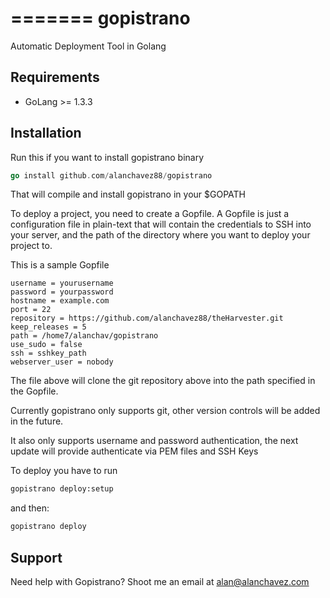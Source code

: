 =======
gopistrano
==========

Automatic Deployment Tool in Golang

## Requirements

* GoLang >= 1.3.3

## Installation

Run this if you want to install gopistrano binary

``` go
go install github.com/alanchavez88/gopistrano
```

That will compile and install gopistrano in your $GOPATH

To deploy a project, you need to create a Gopfile. A Gopfile is just a configuration file in plain-text that will contain the credentials to SSH into your server, and the path of the directory where you want to deploy your project to.

This is a sample Gopfile
```
username = yourusername
password = yourpassword
hostname = example.com
port = 22
repository = https://github.com/alanchavez88/theHarvester.git
keep_releases = 5
path = /home7/alanchav/gopistrano
use_sudo = false
ssh = sshkey_path
webserver_user = nobody

```
The file above will clone the git repository above into the path specified in the Gopfile. 

Currently gopistrano only supports git, other version controls will be added in the future. 

It also only supports username and password authentication, the next update will provide authenticate via PEM files and SSH Keys

To deploy you have to run

``` sh
gopistrano deploy:setup

```

and then:

``` sh
gopistrano deploy
```

## Support

Need help with Gopistrano? Shoot me an email at alan@alanchavez.com
